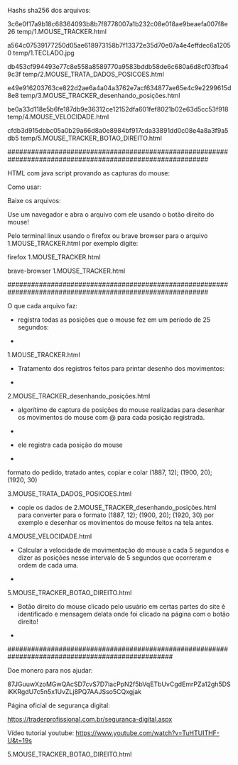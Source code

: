 Hashs sha256 dos arquivos:

3c6e0f17a9b18c68364093b8b7f8778007a1b232c08e018ae9beaefa007f8e26  temp/1.MOUSE_TRACKER.html


a564c07539177250d05ae618973158b7f13372e35d70e07a4e4effdec6a12050  temp/1.TECLADO.jpg


db453cf994493e77c8e558a8589770a9583bddb58de6c680a6d8cf03fba49c3f  temp/2.MOUSE_TRATA_DADOS_POSICOES.html


e49e916203763ce822d2ae6a4a04a3762e7acf634877ae65e4c9e2299615d8e8  temp/3.MOUSE_TRACKER_desenhando_posições.html


be0a33d118e5b6fe187db9e36312ce12152dfa601fef8021b02e63d5cc53f918  temp/4.MOUSE_VELOCIDADE.html


cfdb3d915dbbc05a0b29a66d8a0e8984bf917cda33891dd0c08e4a8a3f9a5db5  temp/5.MOUSE_TRACKER_BOTAO_DIREITO.html

###########################################################################################################


HTML com java script provando as capturas do mouse:


Como usar:


Baixe os arquivos:


Use um navegador e abra o arquivo com ele usando o botão direito do mouse!


Pelo terminal linux usando o firefox ou brave browser para o arquivo 1.MOUSE_TRACKER.html por exemplo digite:


firefox 1.MOUSE_TRACKER.html


brave-browser 1.MOUSE_TRACKER.html


###########################################################################################################




O que cada arquivo faz:


- registra todas as posições que o mouse fez em um período de 25 segundos:

- 
1.MOUSE_TRACKER.html

  
- Tratamento dos registros feitos para printar desenho dos movimentos:

- 
2.MOUSE_TRACKER_desenhando_posições.html

  
- algorítimo de captura de posições do mouse realizadas para desenhar os movimentos do mouse com @ para cada posição registrada.

- 
- ele registra cada posição do mouse

- 
formato do pedido, tratado antes, copiar e colar (1887, 12); (1900, 20); (1920, 30)


3.MOUSE_TRATA_DADOS_POSICOES.html


- copie os dados de 2.MOUSE_TRACKER_desenhando_posições.html para converter para o formato (1887, 12); (1900, 20); (1920, 30) por exemplo e desenhar os movimentos do mouse feitos na tela antes.


4.MOUSE_VELOCIDADE.html

  
- Calcular a velocidade de movimentação do mouse a cada 5 segundos e dizer as posições nesse intervalo de 5 segundos que ocorreram e ordem de cada uma.

- 
5.MOUSE_TRACKER_BOTAO_DIREITO.html

  
- Botão direito do mouse clicado pelo usuário em certas partes do site é identificado e mensagem delata onde foi clicado na página com o botão direito!

- 


##################################################################################################

Doe monero para nos ajudar: 

87JGuuwXzoMGwQAcSD7cvS7D7iacPpN2f5bVqETbUvCgdEmrPZa12gh5DSiKKRgdU7c5n5x1UvZLj8PQ7AAJSso5CQxgjak




Página oficial de segurança digital:

https://traderprofissional.com.br/seguranca-digital.aspx

Vídeo tutorial youtube: https://www.youtube.com/watch?v=TuHTUITHF-U&t=19s
























5.MOUSE_TRACKER_BOTAO_DIREITO.html

